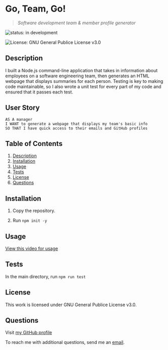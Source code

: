 # Go, Team, Go!
> *Software development team & member profile generator*

![status: in development](https://img.shields.io/badge/status-in%20development-orange)

![License: GNU General Publice License v3.0](https://img.shields.io/badge/license-GNU%20General%20Publice%20License%20v3.0-yellowgreen)
## Description

I built a Node.js command-line application that takes in information about employees on a software engineering team, then generates an HTML webpage that displays summaries for each person. Testing is key to making code maintainable, so I also wrote a unit test for every part of my code and ensured that it passes each test.

## User Story

```
AS A manager
I WANT to generate a webpage that displays my team's basic info
SO THAT I have quick access to their emails and GitHub profiles
```

## Table of Contents
1. [Description](#description)
2. [Installation](#installation)
3. [Usage](#usage)
4. [Tests](#tests)
5. [License](#license)
6. [Questions](#questions)
## Installation

1. Copy the repository.

2. Run `npm init -y`

## Usage
[View this video for usage]()

## Tests

In the main directory, run `npm run test`
## License

This work is licensed under GNU General Publice License v3.0.
## Questions

Visit [my GitHub profile](https://github.com/mjamesd)

To reach me with additional questions, send me an [email](mailto:mjamesd@gmail.com).